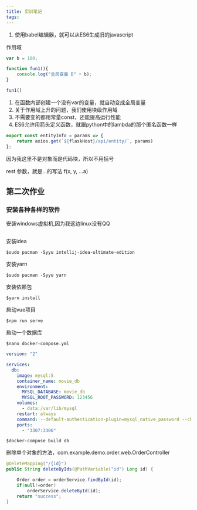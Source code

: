 ```yaml
---
title: 实训笔记
tags:
---
```


1. 使用babel编辑器，就可以从ES6生成旧的javascript

作用域

```javascript
var b = 100;

function fun1(){
    console.log("全局变量 B" + b);
}

fun1()
```

1. 在函数内部创建一个没有var的变量，就自动变成全局变量
2. 关于作用域上升的问题，我们使用块级作用域
3. 不需要变的都用常量const，还能提高运行性能
4. ES6允许用箭头定义函数，就跟python中的lambda的那个匿名函数一样

```javascript
export const entityInfo = params => {
    return axios.get(`${flaskHost}/api/entity/`, params)
};
```

因为我这里不是对象而是代码块，所以不用括号

rest 参数，就是...的写法
f(x, y, ...a)

## 第二次作业

### 安装各种各样的软件

安装windows虚拟机,因为我这边linux没有QQ

```shell script

```

安装idea

```shell script
$sudo pacman -Syyu intellij-idea-ultimate-edition
```

安装yarn

```shell script
$sudo pacman -Syyu yarn
```

安装依赖包

```shell script
$yarn install
```

启动vue项目

```shell script
$npm run serve
```

启动一个数据库

```shell script
$nano docker-compose.yml
```

```yml
version: "2"

services:
  db:
    image: mysql:5
    container_name: movie_db
    environment:
      MYSQL_DATABASE: movie_db
      MYSQL_ROOT_PASSWORD: 123456
    volumes:
      - data:/var/lib/mysql
    restart: always
    command: --default-authentication-plugin=mysql_native_password --character-set-server=utf8 --collation-server=utf8_general_ci
    ports:
      - "3307:3306"
```

```shell script
$docker-compose build db
```

删除单个对象的方法，com.example.demo.order.web.OrderController

```java
@DeleteMapping("/{id}")
public String deleteByIds(@PathVariable("id") Long id) {

    Order order = orderService.findById(id);
    if(null!=order)
        orderService.deleteById(id);
    return "success";
}
```